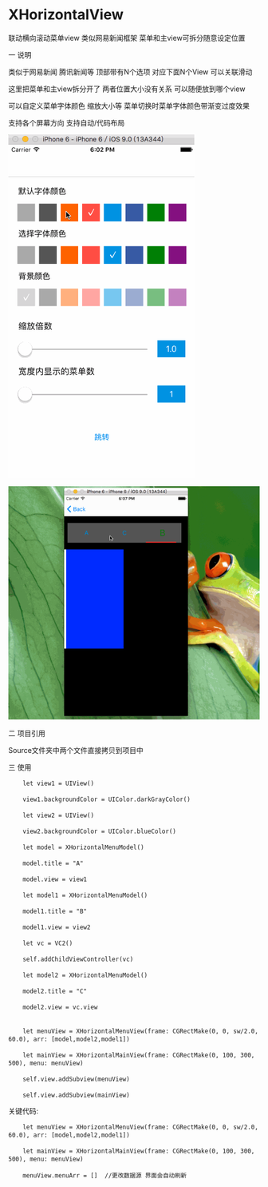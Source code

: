 # XHorizontalView
联动横向滚动菜单view  类似网易新闻框架  菜单和主view可拆分随意设定位置

一 说明

类似于网易新闻 腾讯新闻等 顶部带有N个选项 对应下面N个View  可以关联滑动 

这里把菜单和主view拆分开了  两者位置大小没有关系 可以随便放到哪个view

可以自定义菜单字体颜色 缩放大小等 菜单切换时菜单字体颜色带渐变过度效果

支持各个屏幕方向 支持自动/代码布局

![image](https://github.com/xpf0000/XHorizontalView/blob/master/XHorizontalView/Untitled.gif)   

![image](https://github.com/xpf0000/XHorizontalView/blob/master/XHorizontalView/Untitled1.gif) 

二 项目引用

Source文件夹中两个文件直接拷贝到项目中

三 使用

        let view1 = UIView()
        
        view1.backgroundColor = UIColor.darkGrayColor()
        
        let view2 = UIView()
        
        view2.backgroundColor = UIColor.blueColor()
        
        let model = XHorizontalMenuModel()
        
        model.title = "A"
        
        model.view = view1
        
        let model1 = XHorizontalMenuModel()
        
        model1.title = "B"
        
        model1.view = view2
        
        let vc = VC2()
        
        self.addChildViewController(vc)
        
        let model2 = XHorizontalMenuModel()
        
        model2.title = "C"
        
        model2.view = vc.view
        

        let menuView = XHorizontalMenuView(frame: CGRectMake(0, 0, sw/2.0, 60.0), arr: [model,model2,model1])
        
        let mainView = XHorizontalMainView(frame: CGRectMake(0, 100, 300, 500), menu: menuView)
        
        self.view.addSubview(menuView)
        
        self.view.addSubview(mainView)
        
  关键代码:
  
        let menuView = XHorizontalMenuView(frame: CGRectMake(0, 0, sw/2.0, 60.0), arr: [model,model2,model1])
        
        let mainView = XHorizontalMainView(frame: CGRectMake(0, 100, 300, 500), menu: menuView)
        
        menuView.menuArr = []  //更改数据源 界面会自动刷新
        
        
  
